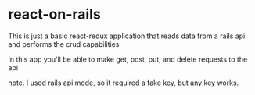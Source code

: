 # react-on-rails

This is just a basic react-redux application that reads data from a rails api and performs the crud capabilities

In this app you'll be able to make get, post, put, and delete requests to the api

note. I used rails api mode, so it required a fake key, but any key works.
